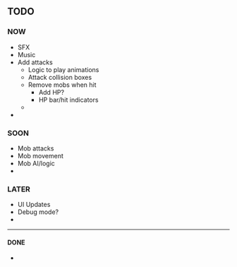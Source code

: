 ## TODO

### NOW
+ SFX
+ Music
+ Add attacks
    + Logic to play animations
    + Attack collision boxes
    + Remove mobs when hit
        + Add HP?
        + HP bar/hit indicators
    + 
+ 

### SOON
+ Mob attacks
+ Mob movement
+ Mob AI/logic
+ 

### LATER
+ UI Updates
+ Debug mode?
+ 

-----------

#### DONE
+ 
